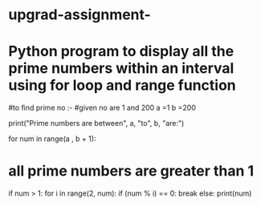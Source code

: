 # upgrad-assignment-
# Python program to display all the prime numbers within an interval using for loop and range function

#to find prime no :- 
#given no are 1 and 200
a =1
b =200

print("Prime numbers are between", a, "to", b, "are:") 

for num in range(a , b + 1):
   # all prime numbers are greater than 1
  if num > 1:
        for i in range(2, num):
           if (num % i) == 0:
               break
       else:
            print(num)
        
